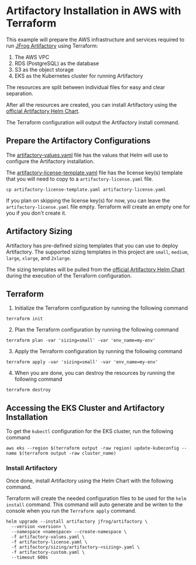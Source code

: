 # Artifactory Installation in AWS with Terraform
This example will prepare the AWS infrastructure and services required to run [JFrog Artifactory](https://jfrog.com/artifactory) using Terraform:
1. The AWS VPC
2. RDS (PostgreSQL) as the database
2. S3 as the object storage
3. EKS as the Kubernetes cluster for running Artifactory

The resources are split between individual files for easy and clear separation.

After all the resources are created, you can install Artifactory using the [official Artifactory Helm Chart](https://github.com/jfrog/charts/tree/master/stable/artifactory).

The Terraform configuration will output the Artifactory install command.

## Prepare the Artifactory Configurations
The [artifactory-values.yaml](artifactory-values.yaml) file has the values that Helm will use to configure the Artifactory installation.

The [artifactory-license-template.yaml](artifactory-license-template.yaml) file has the license key(s) template that you will need to copy to a `artifactory-license.yaml` file.
```shell
cp artifactory-license-template.yaml artifactory-license.yaml
```

If you plan on skipping the license key(s) for now, you can leave the `artifactory-license.yaml` file empty. Terraform will create an empty one for you if you don't create it.

## Artifactory Sizing
Artifactory has pre-defined sizing templates that you can use to deploy Artifactory. The supported sizing templates in this project are `small`, `medium`, `large`, `xlarge`, and `2xlarge`.

The sizing templates will be pulled from the [official Artifactory Helm Chart](https://github.com/jfrog/charts/tree/master/stable/artifactory) during the execution of the Terraform configuration.

## Terraform

1. Initialize the Terraform configuration by running the following command
```shell
terraform init
```

2. Plan the Terraform configuration by running the following command
```shell
terraform plan -var 'sizing=small' -var 'env_name=my-env'
```

3. Apply the Terraform configuration by running the following command
```shell
terraform apply -var 'sizing=small' -var 'env_name=my-env'
```

4. When you are done, you can destroy the resources by running the following command
```shell
terraform destroy
```

## Accessing the EKS Cluster and Artifactory Installation
To get the `kubectl` configuration for the EKS cluster, run the following command
```shell
aws eks --region $(terraform output -raw region) update-kubeconfig --name $(terraform output -raw cluster_name)
```

### Install Artifactory
Once done, install Artifactory using the Helm Chart with the following command.

Terraform will create the needed configuration files to be used for the `helm install` command.
This command will auto generate and be writen to the console when you run the `Terraform apply` command.
```shell
helm upgrade --install artifactory jfrog/artifactory \
  --version <version> \
  --namespace <namespace> --create-namespace \
  -f artifactory-values.yaml \
  -f artifactory-license.yaml \
  -f artifactory/sizing/artifactory-<sizing>.yaml \
  -f artifactory-custom.yaml \
  --timeout 600s
```
